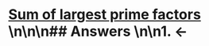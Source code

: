 # [Sum of largest prime factors](https://projecteuler.net/problem=642) \n\n\n## Answers \n\n1. &larr;
